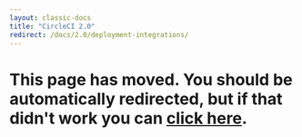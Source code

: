 ```yaml
---
layout: classic-docs
title: "CircleCI 2.0"
redirect: /docs/2.0/deployment-integrations/
---
```



<h1>This page has moved. You should be automatically redirected, but if that didn't work you can <a href="/docs/2.0/deployment-integrations/">click here</a>.</h1>

